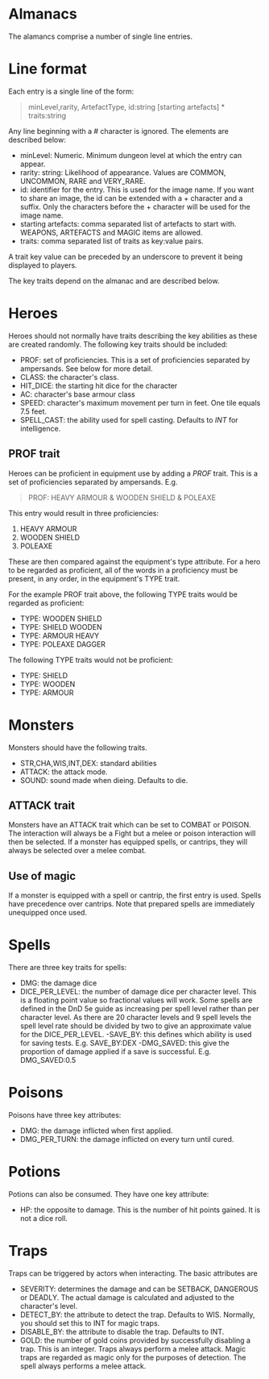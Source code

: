 # Almanacs

The alamancs comprise a number of single line entries.

# Line format

Each entry is a single line of the form:

> minLevel,rarity, ArtefactType, id:string [starting artefacts] * traits:string

Any line beginning with a # character is ignored. The elements are described below:

- minLevel: Numeric. Minimum dungeon level at which the entry can appear.
- rarity: string: Likelihood of appearance. Values are COMMON, UNCOMMON, RARE and VERY_RARE.
- id: identifier for the entry. This is used for the image name. If you want to share
an image, the id can be extended with a + character and a suffix. Only the characters
before the + character will be used for the image name.
- starting artefacts: comma separated list of artefacts to start with. WEAPONS, ARTEFACTS and MAGIC items are allowed.
- traits: comma separated list of traits as key:value pairs.

A trait key value can be preceded by an underscore to prevent it being displayed to 
players.

The key traits depend on the almanac and are described below.

# Heroes

Heroes should not normally have traits describing the key abilities as these are
created randomly. The following key traits should be included:

- PROF: set of proficiencies. This is a set of proficiencies separated by ampersands. See below for more detail.
- CLASS: the character's class.
- HIT_DICE: the starting hit dice for the character
- AC: character's base armour class
- SPEED: character's maximum movement per turn in feet. One tile equals 7.5 feet.
- SPELL_CAST: the ability used for spell casting. Defaults to _INT_ for intelligence.

## PROF trait
Heroes can be proficient in equipment use by adding a *PROF* trait.
This is a set of proficiencies separated by ampersands. E.g.

> PROF: HEAVY ARMOUR & WOODEN SHIELD & POLEAXE

This entry would result in three proficiencies:

1. HEAVY ARMOUR
2. WOODEN SHIELD
3. POLEAXE

These are then compared against the equipment's type attribute. For a hero to be regarded as proficient, all of the words in a proficiency must be present, in any order, in the equipment's TYPE trait. 

For the example PROF trait above, the following TYPE traits would be regarded as proficient:

- TYPE: WOODEN SHIELD
- TYPE: SHIELD WOODEN
- TYPE: ARMOUR HEAVY
- TYPE: POLEAXE DAGGER 

The following TYPE traits would not be proficient:

- TYPE: SHIELD
- TYPE: WOODEN
- TYPE: ARMOUR


# Monsters

Monsters should have the following traits.

- STR,CHA,WIS,INT,DEX: standard abilities
- ATTACK: the attack mode. 
- SOUND: sound made when dieing. Defaults to die.

## ATTACK trait

Monsters have an ATTACK trait which can be set to COMBAT or POISON.
The interaction will always be a Fight but a melee or poison interaction will then be selected. If a monster has equipped spells, or cantrips, they will always be selected over a melee combat.

## Use of magic

If a monster is equipped with a spell or cantrip, the first entry is used. Spells have precedence over cantrips.
Note that prepared spells are immediately unequipped once used.

# Spells

There are three key traits for spells:

- DMG: the damage dice
- DICE_PER_LEVEL: the number of damage dice per character level. This is a floating
point value so fractional values will work.  Some spells are defined in the DnD 5e guide as increasing per spell level rather than per character level. As there are 20 character levels and 9 spell levels the spell level rate should be divided by two to give an approximate value for the DICE_PER_LEVEL.
-SAVE_BY: this defines which ability is used for saving tests. E.g. 
SAVE_BY:DEX
-DMG_SAVED: this give the proportion of damage applied if a save is successful. E.g. DMG_SAVED:0.5

# Poisons

Poisons have three key attributes:
- DMG: the damage inflicted when first applied.
- DMG_PER_TURN: the damage inflicted on every turn until cured.

# Potions

Potions can also be consumed. They have one key attribute:

- HP: the opposite to damage. This is the number of hit points gained. It is not a dice roll.

# Traps

Traps can be triggered by actors when interacting. The basic attributes are
 - SEVERITY: determines the damage and can be SETBACK, DANGEROUS or DEADLY.
 The actual damage is calculated and adjusted to the character's level.
 - DETECT_BY: the attribute to detect the trap. Defaults to WIS. Normally, you should set this to INT for magic traps.
 - DISABLE_BY: the attribute to disable the trap. Defaults to INT.
 - GOLD: the number of gold coins provided by successfully disabling a trap. This is an integer.
Traps always perform a melee attack. Magic traps are regarded as magic only for
the purposes of detection. The spell always performs a melee attack.
